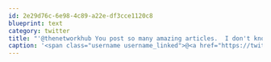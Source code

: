 ```yaml
---
id: 2e29d76c-6e98-4c89-a22e-df3cce1120c8
blueprint: text
category: twitter
title: "'@thenetworkhub You post so many amazing articles.  I don't know how to keep up!"
caption: '<span class="username username_linked">@<a href="https://twitter.com/thenetworkhub" title="The Network Hub">thenetworkhub</a></span> You post so many amazing articles.  I don''t know how to keep up!'
---
```

